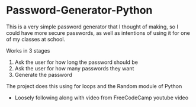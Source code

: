 # Password-Generator-Python

This is a very simple password generator that I thought of making, so I could have more secure passwords, as well as intentions of using it for one of my classes at school.

Works in 3 stages
1. Ask the user for how long the password should be
2. Ask the user for how many passwords they want
3. Generate the password

The project does this using for loops and the Random module of Python
- Loosely following along with video from FreeCodeCamp youtube video
